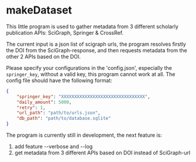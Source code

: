 # makeDataset
This little program is used to gather metadata from 3 different scholarly publication APIs: SciGraph, Springer &amp; CrossRef.

The current input is a json list of scigraph urls, the program resolves firstly the DOI from the SciGraph-response, and then requests metadata from the other 2 APIs based on the DOI.

Please specify your configurations in the 'config.json', especially the `springer_key`, without a valid key, this program cannot work at all. The config file should have the following format:

```json
{
    "springer_key": "XXXXXXXXXXXXXXXXXXXXXXXXXXXXXXXX",
    "daily_amount": 5000,
    "retry": 1,
    "url_path": "path/to/urls.json",
    "db_path": "path/to/database.sqlite"
}
```


The program is currently still in development, the next feature is:
1. add feature --verbose and --log
2. get metadata from 3 different APIs based on DOI instead of SciGraph-url
